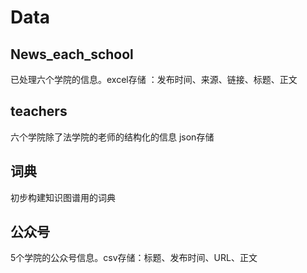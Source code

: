 # Data

## News_each_school

已处理六个学院的信息。excel存储 ：发布时间、来源、链接、标题、正文

## teachers

六个学院除了法学院的老师的结构化的信息 json存储

## 词典

初步构建知识图谱用的词典

## 公众号

5个学院的公众号信息。csv存储：标题、发布时间、URL、正文

